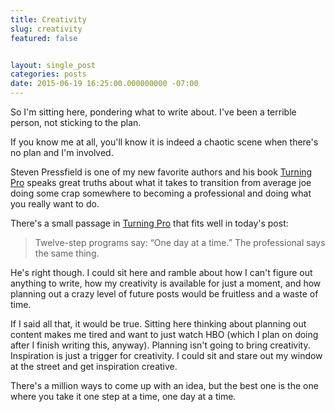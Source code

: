 ```yaml
---
title: Creativity
slug: creativity
featured: false


layout: single_post
categories: posts
date: 2015-06-19 16:25:00.000000000 -07:00
---
```


So I'm sitting here, pondering what to write about. I've been a terrible person, not sticking to the plan.

If you know me at all, you'll know it is indeed a chaotic scene when there's no plan and I'm involved.

Steven Pressfield is one of my new favorite authors and his book [Turning Pro](http://amzn.to/1G234yc) speaks great truths about what it takes to transition from average joe doing some crap somewhere to becoming a professional and doing what you really want to do.

There's a small passage in [Turning Pro](http://amzn.to/1G234yc) that fits well in today's post:

> Twelve-step programs say: “One day at a time.” The professional says the same thing.

He's right though. I could sit here and ramble about how I can't figure out anything to write, how my creativity is available for just a moment, and how planning out a crazy level of future posts would be fruitless and a waste of time.

If I said all that, it would be true. Sitting here thinking about planning out content makes me tired and want to just watch HBO (which I plan on doing after I finish writing this, anyway). Planning isn't going to bring creativity. Inspiration is just a trigger for creativity. I could sit and stare out my window at the street and get inspiration creative.

There's a million ways to come up with an idea, but the best one is the one where you take it one step at a time, one day at a time.

